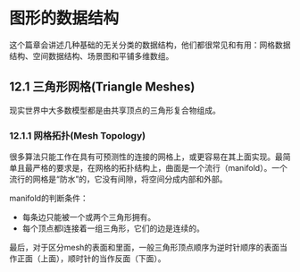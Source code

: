 # 图形的数据结构

这个篇章会讲述几种基础的无关分类的数据结构，他们都很常见和有用：网格数据结构、空间数据结构、场景图和平铺多维数组。

## 12.1 三角形网格(Triangle Meshes)

现实世界中大多数模型都是由共享顶点的三角形复合物组成。

### 12.1.1 网格拓扑(Mesh Topology)

很多算法只能工作在具有可预测性的连接的网格上，或更容易在其上面实现。最简单且最严格的要求是，在网格的拓扑结构上，曲面是一个流行（manifold）。一个流行的网格是“防水”的，它没有间隙，将空间分成内部和外部。

manifold的判断条件：

- 每条边只能被一个或两个三角形拥有。
- 每个顶点都l连接着一组三角形，它们的边是连续的。

最后，对于区分mesh的表面和里面，一般三角形顶点顺序为逆时针顺序的表面当作正面（上面），顺时针的当作反面（下面）。